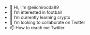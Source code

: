 - 👋 Hi, I’m @eiichirooda89
- 👀 I’m interested in football
- 🌱 I’m currently learning crypto
- 💞️ I’m looking to collaborate on Twitter 
- 📫 How to reach me Twitter

<!---
eiichirooda89/eiichirooda89 is a ✨ special ✨ repository because its `README.md` (this file) appears on your GitHub profile.
You can click the Preview link to take a look at your changes.
--->
